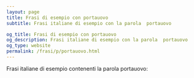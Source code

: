 ```yaml
---
layout: page
title: Frasi di esempio con portauovo 
subtitle: Frasi italiane di esempio con la parola  portauovo

og_title: Frasi di esempio con portauovo 
og_description: Frasi italiane di esempio con la parola  portauovo
og_type: website
permalink: /frasi/p/portauovo.html
---
```


Frasi italiane di esempio contenenti la parola portauovo:


